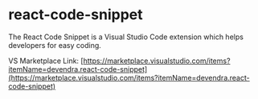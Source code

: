 # react-code-snippet

The React Code Snippet is a Visual Studio Code extension which helps developers for easy coding.

VS Marketplace Link: [https://marketplace.visualstudio.com/items?itemName=devendra.react-code-snippet](https://marketplace.visualstudio.com/items?itemName=devendra.react-code-snippet)

